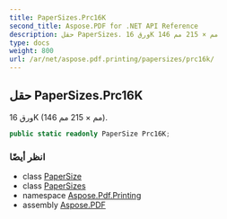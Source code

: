 ```yaml
---
title: PaperSizes.Prc16K
second_title: Aspose.PDF for .NET API Reference
description: حقل PaperSizes. ورق 16K 146 مم × 215 مم
type: docs
weight: 800
url: /ar/net/aspose.pdf.printing/papersizes/prc16k/
---
```

## حقل PaperSizes.Prc16K

ورق 16K (146 مم × 215 مم).

```csharp
public static readonly PaperSize Prc16K;
```

### انظر أيضًا

* class [PaperSize](../../papersize/)
* class [PaperSizes](../)
* namespace [Aspose.Pdf.Printing](../../../aspose.pdf.printing/)
* assembly [Aspose.PDF](../../../)